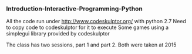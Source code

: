 ### Introduction-Interactive-Programming-Python

All the code run under http://www.codeskulptor.org/ with python 2.7
Need to copy code to codeskulptor for it to execute
Some games using a simplegui library provided by codeskulptor

The class has two sessions, part 1 and part 2. Both were taken at 2015
